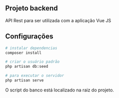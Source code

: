 ## Projeto backend
API Rest para ser utilizada com a aplicação Vue JS

## Configurações

``` bash
# instalar dependencias
composer install

# criar o usuário padrão
php artisan db:seed

# para executar o servidor
php artisan serve
```
O script do banco está localizado na raiz do projeto.
